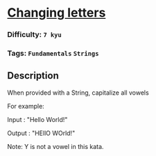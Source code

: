 # [Changing letters](https://www.codewars.com/kata/5831c204a31721e2ae000294)

### Difficulty: `7 kyu`

### Tags: `Fundamentals` `Strings`

## Description

When provided with a String, capitalize all vowels

For example:

Input : "Hello World!"

Output : "HEllO WOrld!"

Note: Y is not a vowel in this kata.

